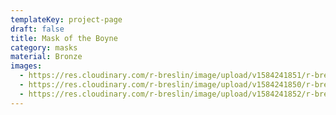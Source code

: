 ```yaml
---
templateKey: project-page
draft: false
title: Mask of the Boyne
category: masks
material: Bronze
images:
  - https://res.cloudinary.com/r-breslin/image/upload/v1584241851/r-breslin-cloudinary/WORK/MASKS/the-boyne/the-boyne_the-boyne-03_cenucw.jpg
  - https://res.cloudinary.com/r-breslin/image/upload/v1584241850/r-breslin-cloudinary/WORK/MASKS/the-boyne/the-boyne_the-boyne-02_bsrbay.jpg
  - https://res.cloudinary.com/r-breslin/image/upload/v1584241852/r-breslin-cloudinary/WORK/MASKS/the-boyne/the-boyne_the-boyne-01_kthwwl.jpg
---
```

